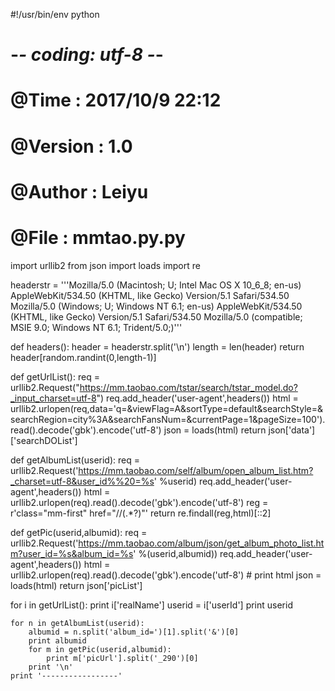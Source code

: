 #!/usr/bin/env python
# -*- coding: utf-8 -*-
# @Time    : 2017/10/9 22:12
# @Version : 1.0
# @Author  : Leiyu
# @File    : mmtao.py.py
import urllib2
from json import loads
import re

headerstr = '''Mozilla/5.0 (Macintosh; U; Intel Mac OS X 10_6_8; en-us) AppleWebKit/534.50 (KHTML, like Gecko) Version/5.1 Safari/534.50
Mozilla/5.0 (Windows; U; Windows NT 6.1; en-us) AppleWebKit/534.50 (KHTML, like Gecko) Version/5.1 Safari/534.50
Mozilla/5.0 (compatible; MSIE 9.0; Windows NT 6.1; Trident/5.0;)'''

def headers():
    header = headerstr.split('\n')
    length = len(header)
    return header[random.randint(0,length-1)]
    
def getUrlList():
    req = urllib2.Request("https://mm.taobao.com/tstar/search/tstar_model.do?_input_charset=utf-8")
    req.add_header('user-agent',headers())
    html = urllib2.urlopen(req,data='q=&viewFlag=A&sortType=default&searchStyle=&searchRegion=city%3A&searchFansNum=&currentPage=1&pageSize=100').read().decode('gbk').encode('utf-8')
    json = loads(html)
    return json['data']['searchDOList']

def getAlbumList(userid):
    req = urllib2.Request('https://mm.taobao.com/self/album/open_album_list.htm?_charset=utf-8&user_id%%20=%s' %userid)
    req.add_header('user-agent',headers())
    html = urllib2.urlopen(req).read().decode('gbk').encode('utf-8')
    reg = r'class="mm-first" href="//(.*?)"'
    return re.findall(reg,html)[::2]

def getPic(userid,albumid):
    req = urllib2.Request('https://mm.taobao.com/album/json/get_album_photo_list.htm?user_id=%s&album_id=%s' %(userid,albumid))
    req.add_header('user-agent',headers())
    html = urllib2.urlopen(req).read().decode('gbk').encode('utf-8')
    # print html
    json = loads(html)
    return json['picList']

for i in getUrlList():
    print i['realName']
    userid = i['userId']
    print userid

    for n in getAlbumList(userid):
        albumid = n.split('album_id=')[1].split('&')[0]
        print albumid
        for m in getPic(userid,albumid):
            print m['picUrl'].split('_290')[0]
        print '\n'
    print '-----------------'
